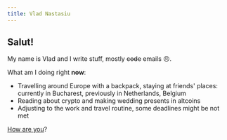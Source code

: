 ```yaml
---
title: Vlad Nastasiu
---
```


## Salut!

My name is Vlad and I write stuff, mostly ~~code~~ emails 😣.

What am I doing right **now**:

- Travelling around Europe with a backpack, staying at friends' places: currently in Bucharest, previously in Netherlands, Belgium
- Reading about crypto and making wedding presents in altcoins
- Adjusting to the work and travel routine, some deadlines might be not met

[How are you](mailto:vlad@wow.com?subject=Hey%2C%20I'm%20doing...)?
